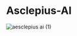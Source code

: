 # Asclepius-AI
![aesclepius ai (1)](https://github.com/eastk1m/Asclepius-AI/assets/168964532/b85c0c28-e868-4164-aeef-4beb80ed71b8)
